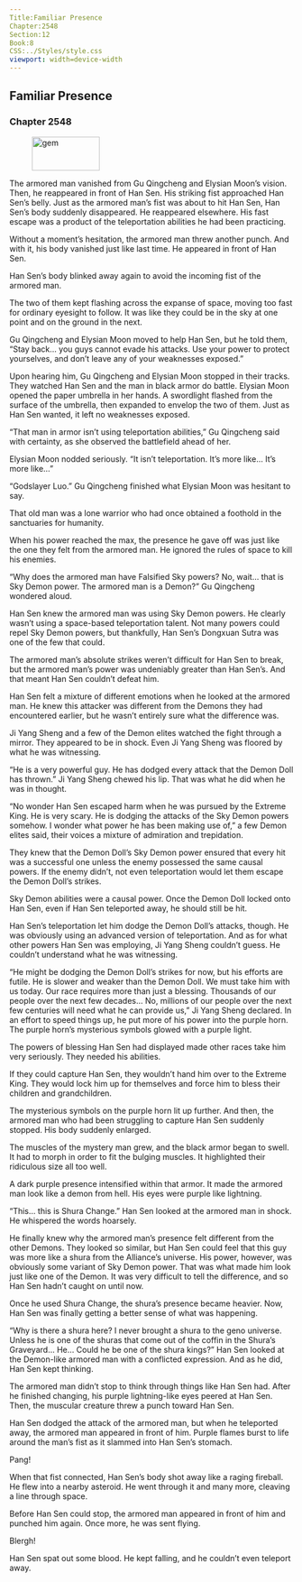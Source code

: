 ```yaml
---
Title:Familiar Presence 
Chapter:2548 
Section:12 
Book:8 
CSS:../Styles/style.css 
viewport: width=device-width
---
```

  
## Familiar Presence
### Chapter 2548
  
<figure>
	<img src="../Images/gem.gif" alt="gem" id="gem" width="120" height="60" />
</figure>
  

  
The armored man vanished from Gu Qingcheng and Elysian Moon’s vision. Then, he reappeared in front of Han Sen. His striking fist approached Han Sen’s belly. Just as the armored man’s fist was about to hit Han Sen, Han Sen’s body suddenly disappeared. He reappeared elsewhere. His fast escape was a product of the teleportation abilities he had been practicing.

Without a moment’s hesitation, the armored man threw another punch. And with it, his body vanished just like last time. He appeared in front of Han Sen.

Han Sen’s body blinked away again to avoid the incoming fist of the armored man.

The two of them kept flashing across the expanse of space, moving too fast for ordinary eyesight to follow. It was like they could be in the sky at one point and on the ground in the next.

Gu Qingcheng and Elysian Moon moved to help Han Sen, but he told them, “Stay back… you guys cannot evade his attacks. Use your power to protect yourselves, and don’t leave any of your weaknesses exposed.”

Upon hearing him, Gu Qingcheng and Elysian Moon stopped in their tracks. They watched Han Sen and the man in black armor do battle. Elysian Moon opened the paper umbrella in her hands. A swordlight flashed from the surface of the umbrella, then expanded to envelop the two of them. Just as Han Sen wanted, it left no weaknesses exposed.

“That man in armor isn’t using teleportation abilities,” Gu Qingcheng said with certainty, as she observed the battlefield ahead of her.

Elysian Moon nodded seriously. “It isn’t teleportation. It’s more like… It’s more like…”

“Godslayer Luo.” Gu Qingcheng finished what Elysian Moon was hesitant to say.

That old man was a lone warrior who had once obtained a foothold in the sanctuaries for humanity.

When his power reached the max, the presence he gave off was just like the one they felt from the armored man. He ignored the rules of space to kill his enemies.

“Why does the armored man have Falsified Sky powers? No, wait… that is Sky Demon power. The armored man is a Demon?” Gu Qingcheng wondered aloud.

Han Sen knew the armored man was using Sky Demon powers. He clearly wasn’t using a space-based teleportation talent. Not many powers could repel Sky Demon powers, but thankfully, Han Sen’s Dongxuan Sutra was one of the few that could.

The armored man’s absolute strikes weren’t difficult for Han Sen to break, but the armored man’s power was undeniably greater than Han Sen’s. And that meant Han Sen couldn’t defeat him.

Han Sen felt a mixture of different emotions when he looked at the armored man. He knew this attacker was different from the Demons they had encountered earlier, but he wasn’t entirely sure what the difference was.

Ji Yang Sheng and a few of the Demon elites watched the fight through a mirror. They appeared to be in shock. Even Ji Yang Sheng was floored by what he was witnessing.

“He is a very powerful guy. He has dodged every attack that the Demon Doll has thrown.” Ji Yang Sheng chewed his lip. That was what he did when he was in thought.

“No wonder Han Sen escaped harm when he was pursued by the Extreme King. He is very scary. He is dodging the attacks of the Sky Demon powers somehow. I wonder what power he has been making use of,” a few Demon elites said, their voices a mixture of admiration and trepidation.

They knew that the Demon Doll’s Sky Demon power ensured that every hit was a successful one unless the enemy possessed the same causal powers. If the enemy didn’t, not even teleportation would let them escape the Demon Doll’s strikes.

Sky Demon abilities were a causal power. Once the Demon Doll locked onto Han Sen, even if Han Sen teleported away, he should still be hit.

Han Sen’s teleportation let him dodge the Demon Doll’s attacks, though. He was obviously using an advanced version of teleportation. And as for what other powers Han Sen was employing, Ji Yang Sheng couldn’t guess. He couldn’t understand what he was witnessing.

“He might be dodging the Demon Doll’s strikes for now, but his efforts are futile. He is slower and weaker than the Demon Doll. We must take him with us today. Our race requires more than just a blessing. Thousands of our people over the next few decades… No, millions of our people over the next few centuries will need what he can provide us,” Ji Yang Sheng declared. In an effort to speed things up, he put more of his power into the purple horn. The purple horn’s mysterious symbols glowed with a purple light.

The powers of blessing Han Sen had displayed made other races take him very seriously. They needed his abilities.

If they could capture Han Sen, they wouldn’t hand him over to the Extreme King. They would lock him up for themselves and force him to bless their children and grandchildren.

The mysterious symbols on the purple horn lit up further. And then, the armored man who had been struggling to capture Han Sen suddenly stopped. His body suddenly enlarged.

The muscles of the mystery man grew, and the black armor began to swell. It had to morph in order to fit the bulging muscles. It highlighted their ridiculous size all too well.

A dark purple presence intensified within that armor. It made the armored man look like a demon from hell. His eyes were purple like lightning.

“This… this is Shura Change.” Han Sen looked at the armored man in shock. He whispered the words hoarsely.

He finally knew why the armored man’s presence felt different from the other Demons. They looked so similar, but Han Sen could feel that this guy was more like a shura from the Alliance’s universe. His power, however, was obviously some variant of Sky Demon power. That was what made him look just like one of the Demon. It was very difficult to tell the difference, and so Han Sen hadn’t caught on until now.

Once he used Shura Change, the shura’s presence became heavier. Now, Han Sen was finally getting a better sense of what was happening.

“Why is there a shura here? I never brought a shura to the geno universe. Unless he is one of the shuras that come out of the coffin in the Shura’s Graveyard… He… Could he be one of the shura kings?” Han Sen looked at the Demon-like armored man with a conflicted expression. And as he did, Han Sen kept thinking.

The armored man didn’t stop to think through things like Han Sen had. After he finished changing, his purple lightning-like eyes peered at Han Sen. Then, the muscular creature threw a punch toward Han Sen.

Han Sen dodged the attack of the armored man, but when he teleported away, the armored man appeared in front of him. Purple flames burst to life around the man’s fist as it slammed into Han Sen’s stomach.

Pang!

When that fist connected, Han Sen’s body shot away like a raging fireball. He flew into a nearby asteroid. He went through it and many more, cleaving a line through space.

Before Han Sen could stop, the armored man appeared in front of him and punched him again. Once more, he was sent flying.

Blergh!

Han Sen spat out some blood. He kept falling, and he couldn’t even teleport away.